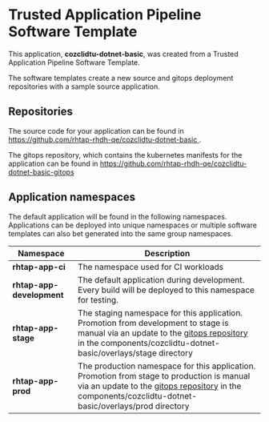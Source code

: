 # Trusted Application Pipeline Software Template

This application, **cozclidtu-dotnet-basic**, was created from a Trusted Application Pipeline Software Template.

The software templates create a new source and gitops deployment repositories with a sample source application. 

## Repositories

The source code for your application can be found in [https://github.com/rhtap-rhdh-qe/cozclidtu-dotnet-basic ](https://github.com/rhtap-rhdh-qe/cozclidtu-dotnet-basic ).
 
The gitops repository, which contains the kubernetes manifests for the application can be found in 
[https://github.com/rhtap-rhdh-qe/cozclidtu-dotnet-basic-gitops ](https://github.com/rhtap-rhdh-qe/cozclidtu-dotnet-basic-gitops ) 

## Application namespaces 

The default application will be found in the following namespaces. Applications can be deployed into unique namespaces or multiple software templates can also bet generated into the same group namespaces.  

|  Namespace   |  Description   |  
| -------- | -------- |
| **rhtap-app-ci** | The namespace used for CI workloads |
| **rhtap-app-development** | The default application during development. Every build will be deployed to this namespace for testing. |
| **rhtap-app-stage** | The staging namespace for this application. Promotion from development to stage is manual via an update to the [gitops repository](https://github.com/rhtap-rhdh-qe/cozclidtu-dotnet-basic-gitops ) in the components/cozclidtu-dotnet-basic/overlays/stage directory |
| **rhtap-app-prod** | The production namespace for this application. Promotion from stage to production is manual via an update to the [gitops repository](https://github.com/rhtap-rhdh-qe/cozclidtu-dotnet-basic-gitops ) in the components/cozclidtu-dotnet-basic/overlays/prod directory |